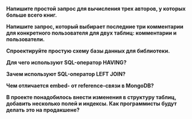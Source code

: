 **Напишите простой запрос для вычисления трех авторов, у которых больше всего книг.**

**Напишите запрос, который выбирает последние три комментарии для конкретного пользователя для двух таблиц: комментарии и пользователи.**

**Спроектируйте простую схему базы данных для библиотеки.**

**Для чего используют SQL-оператор HAVING?**

**Зачем используют SQL-оператор LEFT JOIN?**

**Чем отличается embed- от reference-связи в MongoDB?**

**В проекте понадобилось внести изменения в структуру таблиц, добавить несколько полей и индексы. Как программисты будут делать это на продакшене?**

